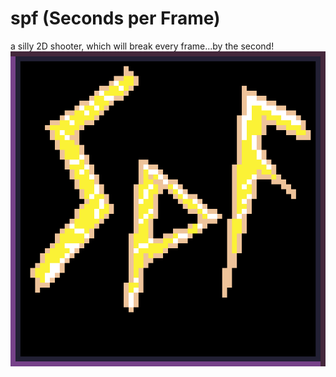 # spf (Seconds per Frame)
a silly 2D shooter, which will break every frame...by the second!
![image](resource/spflogo.png)
